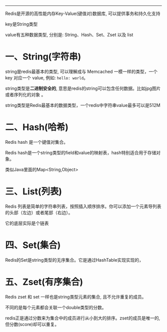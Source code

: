 


----

Redis是开源的高性能内存Key-Value(键值对)数据库, 可以提供事务和持久化支持

key是String类型

value有五种数据类型, 分别是: String、Hash、Set、Zset 以及 list

# 一、String(字符串)
string是redis最基本的类型, 可以理解成与 Memcached 一模一样的类型，一个 key 对应一个 value, 例如: `hello: world`。
 
string类型是**二进制安全的**, 意思是redis的string可以包含任何数据。比如jpg图片或者序列化的对象 。
 
string类型是Redis最基本的数据类型，一个redis中字符串value最多可以是512M

# 二、Hash(哈希)
Redis hash 是一个键值对集合。

Redis hash是一个string类型的field和value的映射表，hash特别适合用于存储对象。

类似Java里面的Map<String,Object>

# 三、List(列表)
Redis 列表是简单的字符串列表，按照插入顺序排序。你可以添加一个元素导列表的头部（左边）或者尾部（右边）。

它的底层实际是个链表



# 四、Set(集合)
Redis的Set是string类型的无序集合。它是通过HashTable实现实现的，


# 五、Zset(有序集合)
Redis zset 和 set 一样也是string类型元素的集合, 且不允许重复的成员。

不同的是每个元素都会关联一个double类型的分数。

redis正是通过分数来为集合中的成员进行从小到大的排序。zset的成员是唯一的,但分数(score)却可以重复。


